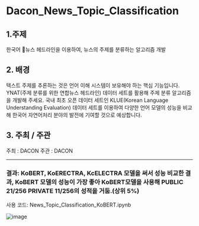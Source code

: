 # Dacon_News_Topic_Classification

## 1.주제

한국어 📰뉴스 헤드라인을 이용하여, 뉴스의 주제를 분류하는 알고리즘 개발


## 2. 배경

텍스트 주제를 추론하는 것은 언어 이해 시스템이 보유해야 하는 핵심 기능입니다. YNAT(주제 분류를 위한 연합뉴스 헤드라인) 데이터 세트를 활용해 주제 분류 알고리즘을 개발해 주세요.
국내 최초 오픈 데이터 세트인 KLUE(Korean Language Understanding Evaluation) 데이터 세트를 이용하여 다양한 언어 모델의 성능을 비교해 한국어 자연어처리 분야의 발전에 기여할 것으로 예상합니다.

## 3. 주최 / 주관

주최 : DACON
주관 : DACON

<hr>

### 결과: KoBERT, KoERECTRA, KcELECTRA 모델을 써서 성능 비교한 결과, KoBERT 모델의 성능이 가장 좋아 KoBERT모델을 사용해 PUBLIC 21/256 PRIVATE 11/256의 성적을 거둠.(상위 5%)
사용 코드: News_Topic_Classification_KoBERT.ipynb

![image](https://user-images.githubusercontent.com/68273065/149282191-a17e998a-5529-43f1-a8fe-0756bfe32ad2.png)

